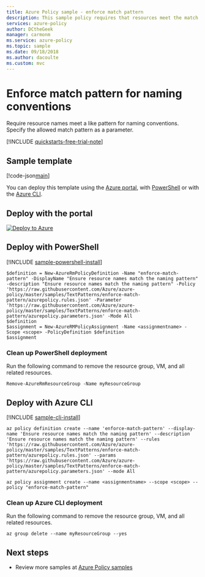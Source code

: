 ```yaml
---
title: Azure Policy sample - enforce match pattern 
description: This sample policy requires that resources meet the match pattern for naming conventions.
services: azure-policy
author: DCtheGeek
manager: carmonm
ms.service: azure-policy
ms.topic: sample
ms.date: 09/18/2018
ms.author: dacoulte
ms.custom: mvc
---
```

# Enforce match pattern for naming conventions

Require resource names meet a like pattern for naming conventions. Specify the allowed match pattern as a parameter.

[!INCLUDE [quickstarts-free-trial-note](../../../../includes/quickstarts-free-trial-note.md)]

## Sample template

[!code-json[main](../../../../policy-templates/samples/TextPatterns/enforce-match-pattern/azurepolicy.json "enforce match pattern")]

You can deploy this template using the [Azure portal](#deploy-with-the-portal), with [PowerShell](#deploy-with-powershell) or with the [Azure CLI](#deploy-with-azure-cli).

## Deploy with the portal

[![Deploy to Azure](http://azuredeploy.net/deploybutton.png)](https://portal.azure.com/?feature.customportal=false&microsoft_azure_policy=true&microsoft_azure_policy_policyinsights=true&feature.microsoft_azure_security_policy=true&microsoft_azure_marketplace_policy=true#blade/Microsoft_Azure_Policy/CreatePolicyDefinitionBlade/uri/https%3A%2F%2Fraw.githubusercontent.com%2FAzure%2Fazure-policy%2Fmaster%2Fsamples%2FTextPatterns%2Fenforce-match-pattern%2Fazurepolicy.json)

## Deploy with PowerShell

[!INCLUDE [sample-powershell-install](../../../../includes/sample-powershell-install-no-ssh.md)]

```azurepowershell-interactive
$definition = New-AzureRmPolicyDefinition -Name "enforce-match-pattern" -DisplayName "Ensure resource names match the naming pattern" -description "Ensure resource names match the naming pattern" -Policy 'https://raw.githubusercontent.com/Azure/azure-policy/master/samples/TextPatterns/enforce-match-pattern/azurepolicy.rules.json' -Parameter 'https://raw.githubusercontent.com/Azure/azure-policy/master/samples/TextPatterns/enforce-match-pattern/azurepolicy.parameters.json' -Mode All
$definition
$assignment = New-AzureRMPolicyAssignment -Name <assignmentname> -Scope <scope> -PolicyDefinition $definition
$assignment
```

### Clean up PowerShell deployment

Run the following command to remove the resource group, VM, and all related resources.

```azurepowershell-interactive
Remove-AzureRmResourceGroup -Name myResourceGroup
```

## Deploy with Azure CLI

[!INCLUDE [sample-cli-install](../../../../includes/sample-cli-install.md)]

```azurecli-interactive
az policy definition create --name 'enforce-match-pattern' --display-name 'Ensure resource names match the naming pattern' --description 'Ensure resource names match the naming pattern' --rules 'https://raw.githubusercontent.com/Azure/azure-policy/master/samples/TextPatterns/enforce-match-pattern/azurepolicy.rules.json' --params 'https://raw.githubusercontent.com/Azure/azure-policy/master/samples/TextPatterns/enforce-match-pattern/azurepolicy.parameters.json' --mode All

az policy assignment create --name <assignmentname> --scope <scope> --policy "enforce-match-pattern"
```

### Clean up Azure CLI deployment

Run the following command to remove the resource group, VM, and all related resources.

```azurecli-interactive
az group delete --name myResourceGroup --yes
```

## Next steps

- Review more samples at [Azure Policy samples](index.md)